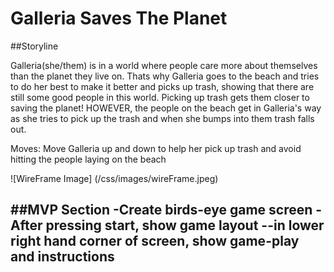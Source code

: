 # Galleria Saves The Planet

##Storyline

Galleria(she/them) is in a world where people care more about themselves than the planet they live on. Thats why Galleria goes to the beach and tries to do her best to make it better and picks up trash, showing that there are still some good people in this world. Picking up trash gets them closer to saving the planet!
HOWEVER, the people on the beach get in Galleria's way as she tries to pick up the trash and when she bumps into them trash falls out. 

Moves: Move Galleria up and down to help her pick up trash and avoid hitting the people laying on the beach

![WireFrame Image] (/css/images/wireFrame.jpeg)

##MVP Section
-Create birds-eye game screen
-After pressing start, show game layout --in lower right hand corner of screen, show game-play and instructions
-

